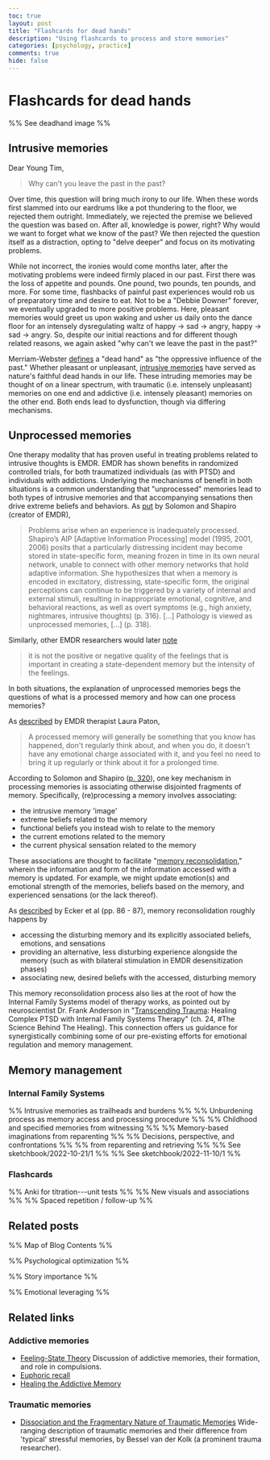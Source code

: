 ```yaml
---
toc: true
layout: post
title: "Flashcards for dead hands"
description: "Using flashcards to process and store memories"
categories: [psychology, practice]
comments: true
hide: false
---
```


# Flashcards for dead hands

%% See deadhand image %%

## Intrusive memories

Dear Young Tim,

> Why can't you leave the past in the past?

Over time, this question will bring much irony to our life.
When these words first slammed into our eardrums
like a pot thundering to the floor,
we rejected them outright.
Immediately, we rejected the premise we believed the question was based on.
After all, knowledge is power, right?
Why would we want to forget what we know of the past?
We then rejected the question itself as a distraction,
opting to "delve deeper" and focus on its motivating problems.

While not incorrect, the ironies would come months later,
after the motivating problems were indeed firmly placed in our past.
First there was the loss of appetite and pounds.
One pound, two pounds, ten pounds, and more.
For some time, flashbacks of painful past experiences would rob us of
preparatory time and desire to eat.
Not to be a "Debbie Downer" forever,
we eventually upgraded to more positive problems.
Here, pleasant memories would greet us upon waking
and usher us daily onto the dance floor
for an intensely dysregulating waltz of
happy -> sad -> angry, happy -> sad -> angry.
So, despite our initial reactions
and for different though related reasons,
we again asked "why can't we leave the past in the past?"

Merriam-Webster [defines](https://www.merriam-webster.com/dictionary/dead%20hand) a "dead hand"
as "the oppressive influence of the past."
Whether pleasant or unpleasant,
[intrusive memories](https://www.ncbi.nlm.nih.gov/pmc/articles/PMC5938103/pdf/nihms915082.pdf)
have served as nature's faithful dead hands in our life.
These intruding memories may be thought of on a linear spectrum,
with traumatic (i.e. intensely unpleasant) memories on one end
and addictive (i.e. intensely pleasant) memories on the other end.
Both ends lead to dysfunction, though via differing mechanisms.


## Unprocessed memories

One therapy modality that has proven useful in treating
problems related to intrusive thoughts is EMDR.
EMDR has shown benefits in randomized controlled trials,
for both traumatized individuals (as with PTSD)
and individuals with addictions.
Underlying the mechanisms of benefit in both situations
is a common understanding that "unprocessed" memories
lead to both types of intrusive memories and that accompanying sensations
then drive extreme beliefs and behaviors.
As [put](https://connect.springerpub.com/content/sgremdr/2/4/315.abstract)
by Solomon and Shapiro (creator of EMDR),

> Problems arise when an experience is inadequately processed.
> Shapiro’s AIP [Adaptive Information Processing] model
> (1995, 2001, 2006)
> posits that a particularly distressing incident
> may become stored in state-specific form,
> meaning frozen in time in its own neural network,
> unable to connect with other memory networks
> that hold adaptive information.
> She hypothesizes that when a memory is encoded in
> excitatory, distressing, state-specific form,
> the original perceptions
> can continue to be triggered
> by a variety of internal and external stimuli,
> resulting in inappropriate emotional, cognitive, and behavioral reactions,
> as well as overt symptoms
> (e.g., high anxiety, nightmares, intrusive thoughts) (p. 316).
> [...]
> Pathology is viewed as unprocessed memories, [...] (p. 318).

Similarly, other EMDR researchers would later [note](https://www.imagetransformationtherapy.org/traumatology-article-pdf.pdf)

> it is not the positive or negative quality of the feelings that is important
> in creating a state-dependent memory
> but the intensity of the feelings.

In both situations,
the explanation of unprocessed memories
begs the questions of what is a processed memory
and how can one process memories?

As [described](https://www.traumahealingforall.com/blog/how-to-tell-if-a-memory-needs-to-be-processed-aka-can-emdr-help-with-this) by EMDR therapist Laura Paton,

> A processed memory will generally be something
> that you know has happened,
> don't regularly think about,
> and when you do,
> it doesn't have any emotional charge associated with it,
> and you feel no need to bring it up regularly
> or think about it for a prolonged time.

According to Solomon and Shapiro ([p. 320](https://connect.springerpub.com/content/sgremdr/2/4/315.abstract)),
one key mechanism in processing memories is
associating otherwise disjointed fragments of memory.
Specifically, (re)processing a memory involves associating:
- the intrusive memory 'image'
- extreme beliefs related to the memory
- functional beliefs you instead wish to relate to the memory
- the current emotions related to the memory
- the current physical sensation related to the memory

These associations are thought to facilitate
"[memory reconsolidation](https://www.sciencedirect.com/science/article/pii/S0960982213007719),"
wherein the information and form of the information accessed with
a memory is updated.
For example, we might update
emotion(s) and emotional strength of the memories,
beliefs based on the memory,
and experienced sensations (or the lack thereof).

As [described](https://pbspamericaconnect.org/resources/Documents/Ecker%20et%20al.%20-%20Primer%20on%20memory%20reconsolidation.pdf)
by Ecker et al (pp. 86 - 87),
memory reconsolidation roughly happens by

- accessing the disturbing memory
  and its explicitly associated beliefs, emotions, and sensations
- providing an alternative, less disturbing experience alongside the memory
  (such as with bilateral stimulation in EMDR desensitization phases)
- associating new, desired beliefs with the accessed, disturbing memory

This memory reconsolidation process also lies at the root of how
the Internal Family Systems model of therapy works,
as pointed out by neuroscientist Dr. Frank Anderson
in "[Transcending Trauma](https://www.amazon.com/Transcending-Trauma-Healing-Complex-Internal/dp/B09BD7D6C7/):
Healing Complex PTSD with Internal Family Systems Therapy"
(ch. 24, \#The Science Behind The Healing).
This connection offers us guidance for synergistically combining
some of our pre-existing efforts
for emotional regulation and memory management.


## Memory management


### Internal Family Systems 
%% Intrusive memories as trailheads and burdens %%
%% Unburdening process as memory access and processing procedure %%
%% Childhood and specified memories from witnessing %%
%% Memory-based imaginations from reparenting %%
%% Decisions, perspective, and confrontations %%
%% from reparenting and retrieving %%
%% See sketchbook/2022-10-21/1 %%
%% See sketchbook/2022-11-10/1 %%

### Flashcards
%% Anki for titration---unit tests %%
%% New visuals and associations %%
%% Spaced repetition / follow-up %%


## Related posts

%% Map of Blog Contents %%

%% Psychological optimization %%

%% Story importance %%

%% Emotional leveraging %%


## Related links


### Addictive memories

- [Feeling-State Theory](https://www.imagetransformationtherapy.org/traumatology-article-pdf.pdf)
  Discussion of addictive memories, their formation, and role in compulsions.
- [Euphoric recall](https://integrativelifecenter.com/euphoric-recall-what-it-is-and-how-to-deal-with-it/)
- [Healing the Addictive Memory](https://www.lankaweb.com/news/items/2014/05/04/healing-the-addiction-memory/)


### Traumatic memories

- [Dissociation and the Fragmentary Nature of Traumatic Memories](https://link.springer.com/content/pdf/10.1007/BF02102887.pdf)
  Wide-ranging description of traumatic memories
  and their difference from 'typical' stressful memories,
  by Bessel van der Kolk (a prominent trauma researcher).